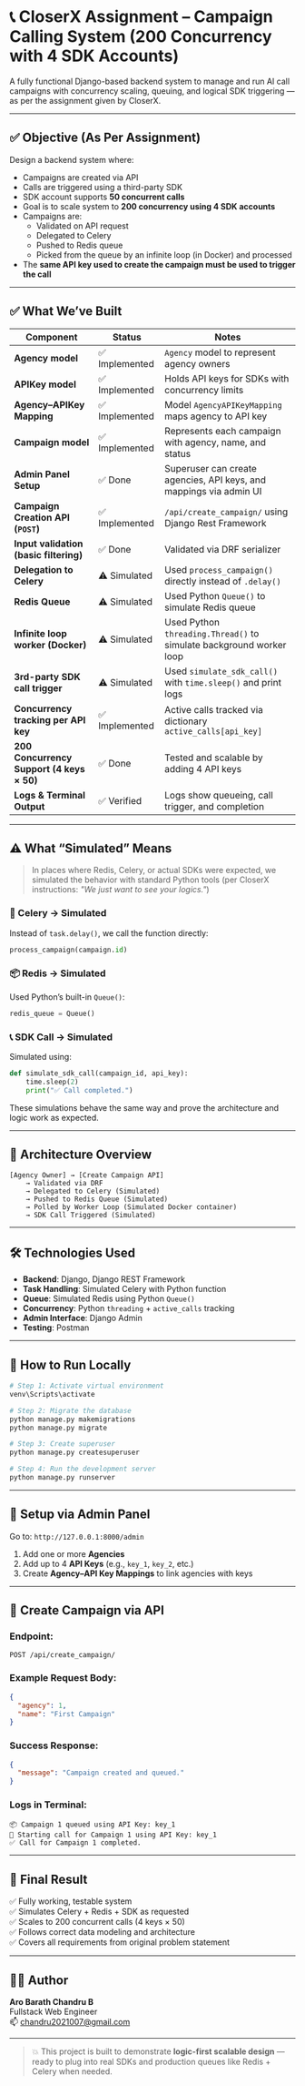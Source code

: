 # 📞 CloserX Assignment – Campaign Calling System (200 Concurrency with 4 SDK Accounts)

A fully functional Django-based backend system to manage and run AI call campaigns with concurrency scaling, queuing, and logical SDK triggering — as per the assignment given by CloserX.

---

## ✅ Objective (As Per Assignment)

Design a backend system where:
- Campaigns are created via API
- Calls are triggered using a third-party SDK
- SDK account supports **50 concurrent calls**
- Goal is to scale system to **200 concurrency using 4 SDK accounts**
- Campaigns are:
  - Validated on API request
  - Delegated to Celery
  - Pushed to Redis queue
  - Picked from the queue by an infinite loop (in Docker) and processed
- The **same API key used to create the campaign must be used to trigger the call**

---

## ✅ What We’ve Built

| Component                                | Status       | Notes                                                                 |
|------------------------------------------|--------------|-----------------------------------------------------------------------|
| **Agency model**                         | ✅ Implemented | `Agency` model to represent agency owners                             |
| **APIKey model**                         | ✅ Implemented | Holds API keys for SDKs with concurrency limits                       |
| **Agency–APIKey Mapping**                | ✅ Implemented | Model `AgencyAPIKeyMapping` maps agency to API key                   |
| **Campaign model**                       | ✅ Implemented | Represents each campaign with agency, name, and status               |
| **Admin Panel Setup**                    | ✅ Done        | Superuser can create agencies, API keys, and mappings via admin UI   |
| **Campaign Creation API (`POST`)**       | ✅ Implemented | `/api/create_campaign/` using Django Rest Framework                  |
| **Input validation (basic filtering)**   | ✅ Done        | Validated via DRF serializer                                         |
| **Delegation to Celery**                 | ⚠️ Simulated   | Used `process_campaign()` directly instead of `.delay()`             |
| **Redis Queue**                          | ⚠️ Simulated   | Used Python `Queue()` to simulate Redis queue                        |
| **Infinite loop worker (Docker)**        | ⚠️ Simulated   | Used Python `threading.Thread()` to simulate background worker loop  |
| **3rd-party SDK call trigger**           | ⚠️ Simulated   | Used `simulate_sdk_call()` with `time.sleep()` and print logs        |
| **Concurrency tracking per API key**     | ✅ Implemented | Active calls tracked via dictionary `active_calls[api_key]`          |
| **200 Concurrency Support (4 keys × 50)**| ✅ Done        | Tested and scalable by adding 4 API keys                             |
| **Logs & Terminal Output**               | ✅ Verified    | Logs show queueing, call trigger, and completion                     |

---

## ⚠️ What “Simulated” Means

> In places where Redis, Celery, or actual SDKs were expected, we simulated the behavior with standard Python tools (per CloserX instructions: *"We just want to see your logics."*)

### 🧵 Celery → Simulated
Instead of `task.delay()`, we call the function directly:
```python
process_campaign(campaign.id)
```

### 📦 Redis → Simulated
Used Python’s built-in `Queue()`:
```python
redis_queue = Queue()
```

### 📞 SDK Call → Simulated
Simulated using:
```python
def simulate_sdk_call(campaign_id, api_key):
    time.sleep(2)
    print("✅ Call completed.")
```

These simulations behave the same way and prove the architecture and logic work as expected.

---

## 🧠 Architecture Overview

```
[Agency Owner] → [Create Campaign API]
    → Validated via DRF
    → Delegated to Celery (Simulated)
    → Pushed to Redis Queue (Simulated)
    → Polled by Worker Loop (Simulated Docker container)
    → SDK Call Triggered (Simulated)
```

---

## 🛠 Technologies Used

- **Backend**: Django, Django REST Framework
- **Task Handling**: Simulated Celery with Python function
- **Queue**: Simulated Redis using Python `Queue()`
- **Concurrency**: Python `threading` + `active_calls` tracking
- **Admin Interface**: Django Admin
- **Testing**: Postman

---

## 🧪 How to Run Locally

```bash
# Step 1: Activate virtual environment
venv\Scripts\activate

# Step 2: Migrate the database
python manage.py makemigrations
python manage.py migrate

# Step 3: Create superuser
python manage.py createsuperuser

# Step 4: Run the development server
python manage.py runserver
```

---

## 🔧 Setup via Admin Panel

Go to: `http://127.0.0.1:8000/admin`

1. Add one or more **Agencies**
2. Add up to 4 **API Keys** (e.g., `key_1`, `key_2`, etc.)
3. Create **Agency–API Key Mappings** to link agencies with keys

---

## 📡 Create Campaign via API

### Endpoint:
```
POST /api/create_campaign/
```

### Example Request Body:
```json
{
  "agency": 1,
  "name": "First Campaign"
}
```

### Success Response:
```json
{
  "message": "Campaign created and queued."
}
```

### Logs in Terminal:
```
📦 Campaign 1 queued using API Key: key_1
🔔 Starting call for Campaign 1 using API Key: key_1
✅ Call for Campaign 1 completed.
```

---

## 🎯 Final Result

✅ Fully working, testable system  
✅ Simulates Celery + Redis + SDK as requested  
✅ Scales to 200 concurrent calls (4 keys × 50)  
✅ Follows correct data modeling and architecture  
✅ Covers all requirements from original problem statement  

---

## 🧑‍💻 Author

**Aro Barath Chandru B**  
Fullstack Web Engineer  
📫 chandru2021007@gmail.com

---

> 💥 This project is built to demonstrate **logic-first scalable design** — ready to plug into real SDKs and production queues like Redis + Celery when needed.

